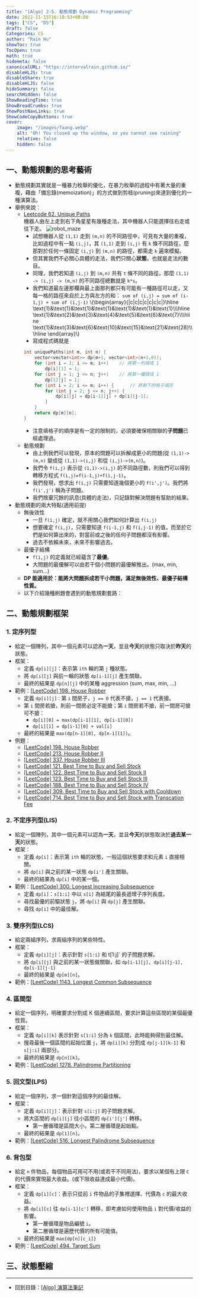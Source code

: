 ```yaml
---
title: "[Algo] 2-5. 動態規劃 Dynamic Programming"
date: 2022-11-15T16:10:53+08:00
tags: ["CS", "DS"]
draft: false
Categories: CS
author: "Rain Hu"
showToc: true
TocOpen: true
math: true
hidemeta: false
canonicalURL: "https://intervalrain.github.io/"
disableHLJS: true
disableShare: true
disableHLJS: false
hideSummary: false
searchHidden: false
ShowReadingTime: true
ShowBreadCrumbs: true
ShowPostNavLinks: true
ShowCodeCopyButtons: true
cover:
    image: "/images/faang.webp"
    alt: "Oh! You closed up the window, so you cannot see raining"
    relative: false
    hidden: false
---
```

## 一、動態規劃的思考藝術
+ 動態規劃其實就是一種暴力枚舉的優化，在暴力枚舉的過程中有著大量的重複，藉由「備忘錄(memoization)」的方式做到剪枝(pruning)來達到優化的一種演算法。
+ 舉例來說：
    + [Leetcode 62. Unique Paths](https://leetcode.com/problems/unique-paths/)  
    機器人由左上走到右下角星星有幾種走法，其中機器人只能選擇往右走或往下走。
    ![robot_maze](https://assets.leetcode.com/uploads/2018/10/22/robot_maze.png)
        + 試想機器人從 `(1,1)` 走到 `(m,n)` 的不同路徑中，可見有大量的重複，比如過程中有一點 `(i,j)`，其 `(1,1)` 走到 `(i,j)` 有 `k` 條不同路徑，麼那對於任何一條固定 `(i,j)` 到 `(m,n)` 的路徑，都需走 `k` 遍來模擬。
        + 但其實我們不必關心具體的走法，我們只關心**狀態**，也就是走法的數目。
        + 同理，我們若知道 `(i,j)` 到 `(m,n)` 共有 `t` 條不同的路徑，那麼 `(1,1) -> (i,j) -> (m,n)` 的不同路徑總數就是 `k*s`。
        + 我們知道最左邊那欄與最上面那列都只有可能有一種路徑可以走，又每一格的路徑來自於上方與左方的和：
        `sum of (i,j) = sum of (i-1,j) + sum of (i,j-1)`
        \\(\begin{array}{|c|c|c|c|c|c|c|}\hline
        \text{1}&\text{1}&\text{1}&\text{1}&\text{1}&\text{1}&\text{1}\\\\\hline
        \text{1}&\text{2}&\text{3}&\text{4}&\text{5}&\text{6}&\text{7}\\\\\hline
        \text{1}&\text{3}&\text{6}&\text{10}&\text{15}&\text{21}&\text{28}\\\\\hline
        \end{array}\\)
        + 寫成程式碼就是
        ```C++
        int uniquePaths(int m, int n) {
            vector<vector<int>> dp(m+1, vector<int>(n+1,0));
            for (int i = 1; i <= m; i++)    // 將第一列填成 1
                dp[i][1] = 1;
            for (int j = 1; j <= n; j++)    // 將第一欄填成 1
                dp[1][j] = 1;
            for (int i = 2; i <= m; i++) {      // 將剩下的格子填完
                for (int j = 2; j <= n; j++) {
                    dp[i][j] = dp[i-1][j] + dp[i][j-1];
                }
            }
            return dp[m][n];
        }
        ```
        + 注意填格子的順序是有一定的限制的，必須要確保相關聯的**子問題**已經處理過。
    + 動態規劃
        + 由上例我們可以發現，原本的問題可以拆解成更小的問題(從 `(1,1)->(m,n)` 變成從 `(1,1)->(i,j)` 和從 `(i,j)->(m,n)`)。
        + 我們令 `f(i,j)` 表示從 `(1,1)->(i,j)` 的不同路徑數，則我們可以得到轉移方程式 `f(i,j)=f(i-1,j)+f(i,j-1)`。
        + 我們發現，想求出 `f(i,j)` 只需要知道幾個更小的 `f(i',j')`。我們將 `f(i',j')` 稱為子問題。
        + 我們捨棄冗餘的訊息(具體的走法)，只記錄對解決問題有幫助的結果。
+ 動態規劃的兩大特點(適用前提)
    + 無後效性
        + 一旦 `f(i,j)` 確定，就不用關心我們如何計算出 `f(i,j)`
        + 想要確定 `f(i,j)`，只需要知道 `f(i-1,j)` 和 `f(i,j-1)` 的值，而至於它們是如何算出來的，對當前或之後的任何子問題都沒有影響。
        + 過去不依賴未來，未來不影響過去。
    + 最優子結構
        + `f(i,j)` 的定義就已經蘊含了**最優**。
        + 大問題的最優解可以由若干個小問題的最優解推出。(max, min, sum...)
    + **DP 能適用於：能將大問題拆成若干小問題，滿足無後效性、最優子結構性質。**
    + 以下介紹幾種刷題會遇到的動態規劃套路：

## 二、動態規劃框架
### 1. 定序列型
+ 給定一個陣列，其中一個元素可以認為**一天**，並且**今天**的狀態只取決於**昨天**的狀態。
+ 框架：
    + 定義 `dp[i][j]`：表示第 `ith` 輪的第 `j` 種狀態。
    + 將 `dp[i][j]` 與前一輪的狀態 `dp[i-1][j]` 產生關聯。
    + 最終的結果是 `dp[n][j]` 中的某種 aggression (sum, max, min, ...)
+ 範例：[[LeetCode] 198. House Robber](/posts/leetcode/198)
    + 定義 `dp[i][j]：`第 `i` 間房子，`j == 0` 代表不搶，`j == 1` 代表搶。
    + 第 `i` 間房若搶，則前一間房必定不能搶；第 `i` 間房若不搶，前一間房可搶可不搶：
        + `dp[i][0] = max(dp[i-1][1], dp[i-1][0])`
        + `dp[i][1] = dp[i-1][0] + val[i]`
    + 最終的結果是 `max(dp[n-1][0], dp[n-1][1])`。
+ 例題：
    + [[LeetCode] 198. House Robber](/posts/leetcode/198)
    + [[LeetCode] 213. House Robber II](/posts/leetcode/213)
    + [[LeetCode] 337. House Robber III](/posts/leetcode/337)
    + [[LeetCode] 121. Best Time to Buy and Sell Stock](/posts/leetcode/121)
    + [[LeetCode] 122. Best Time to Buy and Sell Stock II](/posts/leetcode/122)
    + [[LeetCode] 123. Best Time to Buy and Sell Stock III](/posts/leetcode/123)
    + [[LeetCode] 188. Best Time to Buy and Sell Stock IV](/posts/leetcode/124)
    + [[LeetCode] 309. Best Time to Buy and Sell Stock with Cooldown](/posts/leetcode/309)
    + [[LeetCode] 714. Best Time to Buy and Sell Stock with Transcation Fee](/posts/leetcode/714)
### 2. 不定序列型(LIS)
+ 給定一個陣列，其中一個元素可以認為**一天**，並且**今天**的狀態取決於**過去某一天**的狀態。
+ 框架：
    + 定義 `dp[i]`：表示第 `ith` 輪的狀態，一般這個狀態要求和元素 `i` 直接相關。
    + 將 `dp[i]` 與之前的某一狀態 `dp[i']` 產生關聯。
    + 最終的結果為 `dp[i]` 中的某一個。
+ 範例：[[LeetCode] 300. Longest Increasing Subsequence](/posts/leetcode/300)
    + 定義 `dp[i]`：`s[1:i]` 中以 `s[i]` 為結尾的最長遞增子序列長度。
    + 尋找最優的前驅狀態 `j`，將 `dp[i]` 與 `dp[j]` 產生關聯。
    + 尋找 `dp[i]` 中的最佳解。
### 3. 雙序列型(LCS)
+ 給定兩組序列，求兩組序列的某些特性。
+ 框架：
    + 定義 `dp[i][j]`：表示針對 `s[1:i]` 和 t[1:j]` 的子問題求解。
    + 將 `dp[i][j]` 與之前的某一狀態做關聯，如 `dp[i-1][j], dp[i][j-1], dp[i-1][j-1]`
    + 最終的結果是 `dp[m][n]`。
+ 範例：[[LeetCode] 1143. Longest Common Subsequence](/posts/leetcode/1143)
### 4. 區間型
+ 給定一個序列，明確要求分割成 K 個連續區間，要求計算這些區間的某個最優性質。
+ 框架：
    + 定義 `dp[i][k]` 表示針對 `s[1:i]` 分為 `k` 個區間，此時能夠得到最佳解。
    + 搜尋最後一個區間的起始位置 `j`，將 `dp[i][k]` 分割成 `dp[j-1][k-1]` 和 `s[j:i]` 兩部分。
    + 最終的結果是 `dp[n][k]`。
+ 範例：[[LeetCode] 1278. Palindrome Partitioning](/posts/leetcode/1278)
### 5. 回文型(LPS)
+ 給定一個序列，求一個針對這個序列的最佳解。
+ 框架：
    + 定義 `dp[i][j]`：表示針對 `s[i:j]` 的子問題求解。
    + 將大區間的 `dp[i][j]` 往小區間的 `dp[i'][j']` 轉移。
        + 第一層循環是區間大小，第二層循環是起始點。
    + 最終的結果是 `dp[1][n]`。
+ 範例：[[LeetCode] 516. Longest Palindrome Subsequence](/posts/leetcode/516)
### 6. 背包型
+ 給定 `n` 件物品，每個物品可用可不用(或若干不同用法)，要求以某個有上限 `C` 的代價來實現最大收益。(或下限收益達成最小代價)。
+ 框架：
    + 定義 `dp[i][c]`：表示只從前 `i` 件物品的子集裡選擇、代價為 `c` 的最大收益。
    + 將 `dp[i][c]` 往 `dp[i-1][c']` 轉移，即考慮如何使用物品 `i` 對代價/收益的影響。
        + 第一層循環是物品編號 `i`。
        + 第二層循環是遍歷代價的所有可能值。
    + 最終的結果是 `max{dp[n][c_i]}` 
+ 範例：[[LeetCode] 494. Target Sum](/posts/leetcode/494)
## 三、狀態壓縮
---
+ 回到目錄：[[Algo] 演算法筆記](/posts/cs/algo)  
<!-- + 想要複習：[[Algo] 2-4. 回溯法 Backtacking](/posts/cs/algo/backtracking) -->